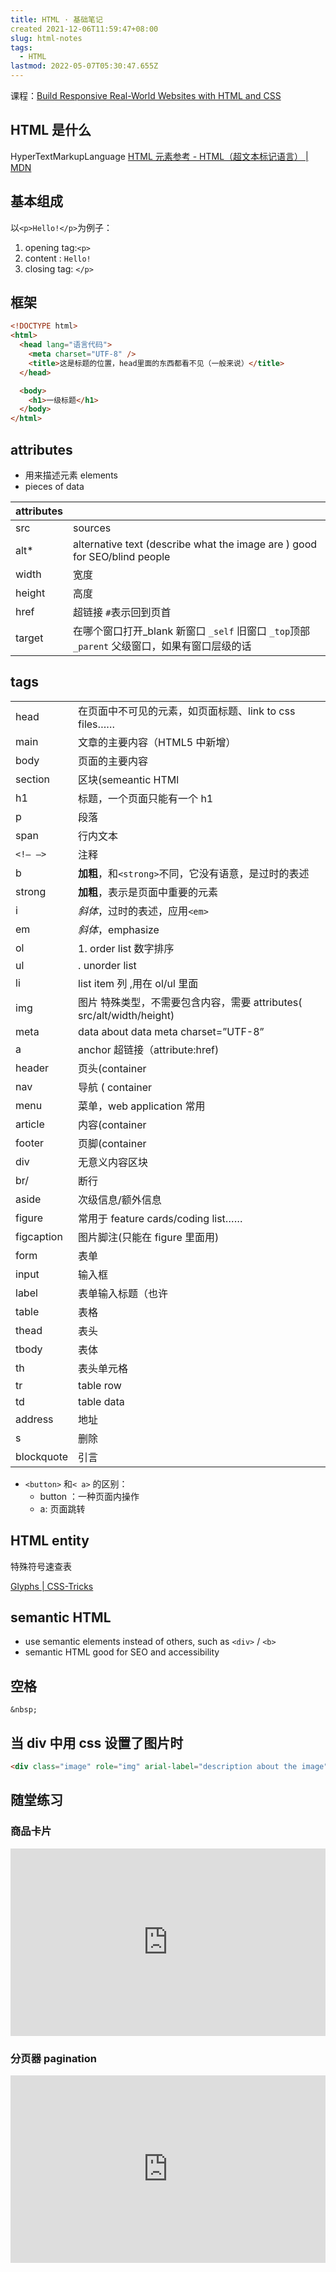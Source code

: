 ```yaml
---
title: HTML · 基础笔记
created 2021-12-06T11:59:47+08:00
slug: html-notes
tags:
  - HTML
lastmod: 2022-05-07T05:30:47.655Z
---
```


课程：[Build Responsive Real-World Websites with HTML and CSS](https://www.udemy.com/course/design-and-develop-a-killer-website-with-html5-and-css3/)

## HTML 是什么

HyperTextMarkupLanguage
[HTML 元素参考 - HTML（超文本标记语言） | MDN](https://developer.mozilla.org/zh-CN/docs/Web/HTML/Element)

## 基本组成

以`<p>Hello!</p>`为例子：

1. opening tag:`<p>`
2. content : `Hello!`
3. closing tag: `</p>`

## 框架

```html
<!DOCTYPE html>
<html>
  <head lang="语言代码">
    <meta charset="UTF-8" />
    <title>这是标题的位置，head里面的东西都看不见（一般来说）</title>
  </head>

  <body>
    <h1>一级标题</h1>
  </body>
</html>
```

## attributes

- 用来描述元素 elements
- pieces of data

| attributes |                                                                                               |
| ---------- | --------------------------------------------------------------------------------------------- |
| src        | sources                                                                                       |
| alt\*      | alternative text (describe what the image are ) good for SEO/blind people                     |
| width      | 宽度                                                                                          |
| height     | 高度                                                                                          |
| href       | 超链接 `#`表示回到页首                                                                        |
| target     | 在哪个窗口打开\_blank 新窗口 `_self` 旧窗口 `_top`顶部 `_parent` 父级窗口，如果有窗口层级的话 |

## tags

|            |                                                                       |
| ---------- | --------------------------------------------------------------------- |
| head       | 在页面中不可见的元素，如页面标题、link to css files……                 |
| main       | 文章的主要内容（HTML5 中新增）                                        |
| body       | 页面的主要内容                                                        |
| section    | 区块(semeantic HTMl                                                   |
| h1         | 标题，一个页面只能有一个 h1                                           |
| p          | 段落                                                                  |
| span       | 行内文本                                                              |
| `<!— —>`   | 注释                                                                  |
| b          | **加粗**，和`<strong>`不同，它没有语意，是过时的表述                  |
| strong     | **加粗**，表示是页面中重要的元素                                      |
| i          | _斜体_，过时的表述，应用`<em>`                                        |
| em         | _斜体_，emphasize                                                     |
| ol         | 1. order list 数字排序                                                |
| ul         | . unorder list                                                        |
| li         | list item 列 ,用在 ol/ul 里面                                         |
| img        | 图片 特殊类型，不需要包含内容，需要 attributes( src/alt/width/height) |
| meta       | data about data meta charset=”UTF-8”                                  |
| a          | anchor 超链接（attribute:href)                                        |
| header     | 页头(container                                                        |
| nav        | 导航 ( container                                                      |
| menu       | 菜单，web application 常用                                            |
| article    | 内容(container                                                        |
| footer     | 页脚(container                                                        |
| div        | 无意义内容区块                                                        |
| br/        | 断行                                                                  |
| aside      | 次级信息/额外信息                                                     |
| figure     | 常用于 feature cards/coding list……                                    |
| figcaption | 图片脚注(只能在 figure 里面用)                                        |
| form       | 表单                                                                  |
| input      | 输入框                                                                |
| label      | 表单输入标题（也许                                                    |
| table      | 表格                                                                  |
| thead      | 表头                                                                  |
| tbody      | 表体                                                                  |
| th         | 表头单元格                                                            |
| tr         | table row                                                             |
| td         | table data                                                            |
| address    | 地址                                                                  |
| s          | 删除                                                                  |
| blockquote | 引言                                                                  |

- `<button>` 和`< a>` 的区别：
  - button ：一种页面内操作
  - a: 页面跳转

## HTML entity

特殊符号速查表

[Glyphs | CSS-Tricks](https://css-tricks.com/snippets/html/glyphs/)

## semantic HTML

- use semantic elements instead of others, such as `<div>` / `<b>`
- semantic HTML good for SEO and accessibility

## 空格

`&nbsp;`

## 当 div 中用 css 设置了图片时

```html
<div class="image" role="img" arial-label="description about the image"></div>
```

## 随堂练习

### 商品卡片

<iframe height="300" style="width: 100%;" scrolling="no" title="html2" src="https://codepen.io/sevichee/embed/yLzErOL?default-tab=html%2Cresult" frameborder="no" loading="lazy" allowtransparency="true" allowfullscreen="true">
  See the Pen <a href="https://codepen.io/sevichee/pen/yLzErOL">
  html2</a> by Sowhere (<a href="https://codepen.io/sevichee">@sevichee</a>)
  on <a href="https://codepen.io">CodePen</a>.
</iframe>

### 分页器 pagination

<iframe height="300" style="width: 100%;" scrolling="no" title="pagination" src="https://codepen.io/sevichee/embed/ZEXqREG?default-tab=html%2Cresult" frameborder="no" loading="lazy" allowtransparency="true" allowfullscreen="true">
  See the Pen <a href="https://codepen.io/sevichee/pen/ZEXqREG">
  pagination</a> by Sowhere (<a href="https://codepen.io/sevichee">@sevichee</a>)
  on <a href="https://codepen.io">CodePen</a>.
</iframe>
